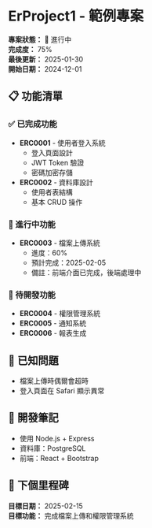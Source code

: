 # ErProject1 - 範例專案

**專案狀態：** 🚧 進行中  
**完成度：** 75%  
**最後更新：** 2025-01-30  
**開始日期：** 2024-12-01  

## 📋 功能清單

### ✅ 已完成功能
- **ERC0001** - 使用者登入系統
  - 登入頁面設計
  - JWT Token 驗證
  - 密碼加密存儲
- **ERC0002** - 資料庫設計
  - 使用者表結構
  - 基本 CRUD 操作

### 🚧 進行中功能  
- **ERC0003** - 檔案上傳系統
  - 進度：60%
  - 預計完成：2025-02-05
  - 備註：前端介面已完成，後端處理中

### 📝 待開發功能
- **ERC0004** - 權限管理系統
- **ERC0005** - 通知系統
- **ERC0006** - 報表生成

## 🐛 已知問題
- 檔案上傳時偶爾會超時
- 登入頁面在 Safari 顯示異常

## 📝 開發筆記
- 使用 Node.js + Express
- 資料庫：PostgreSQL
- 前端：React + Bootstrap

## 🎯 下個里程碑
**目標日期：** 2025-02-15  
**目標功能：** 完成檔案上傳和權限管理系統